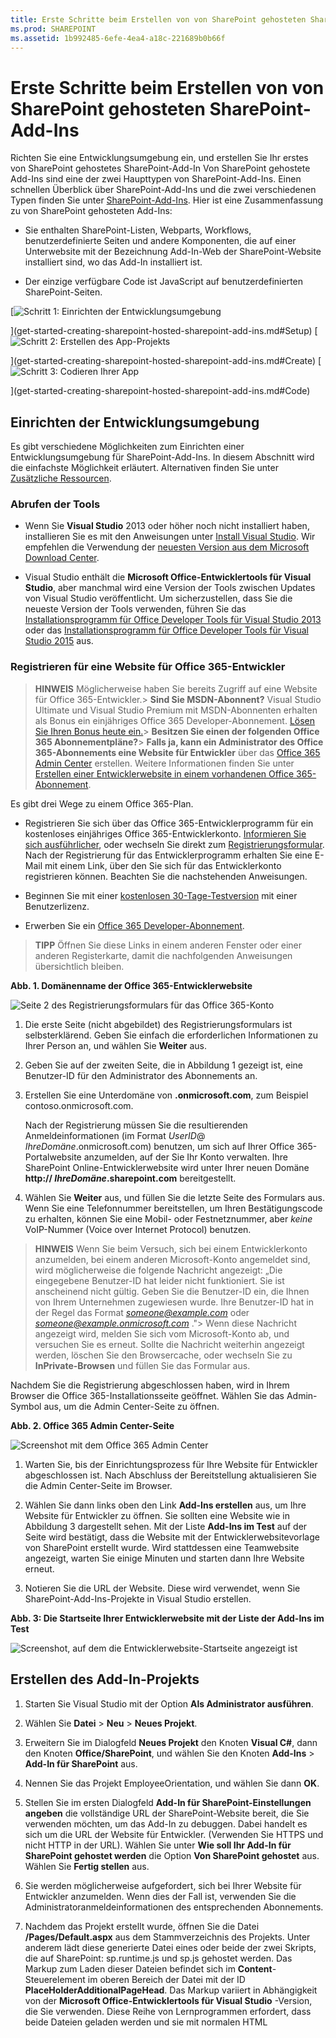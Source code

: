 ```yaml
---
title: Erste Schritte beim Erstellen von von SharePoint gehosteten SharePoint-Add-Ins
ms.prod: SHAREPOINT
ms.assetid: 1b992485-6efe-4ea4-a18c-221689b0b66f
---
```



# Erste Schritte beim Erstellen von von SharePoint gehosteten SharePoint-Add-Ins
Richten Sie eine Entwicklungsumgebung ein, und erstellen Sie Ihr erstes von SharePoint gehostetes SharePoint-Add-In
Von SharePoint gehostete Add-Ins sind eine der zwei Haupttypen von SharePoint-Add-Ins. Einen schnellen Überblick über SharePoint-Add-Ins und die zwei verschiedenen Typen finden Sie unter  [SharePoint-Add-Ins](sharepoint-add-ins.md). Hier ist eine Zusammenfassung zu von SharePoint gehosteten Add-Ins:





- Sie enthalten SharePoint-Listen, Webparts, Workflows, benutzerdefinierte Seiten und andere Komponenten, die auf einer Unterwebsite mit der Bezeichnung Add-In-Web der SharePoint-Website installiert sind, wo das Add-In installiert ist.


- Der einzige verfügbare Code ist JavaScript auf benutzerdefinierten SharePoint-Seiten.



 [![Schritt 1: Einrichten der Entwicklungsumgebung](images/6d3bbe0a-399e-4747-9e1a-01d42954ce32.png)



](get-started-creating-sharepoint-hosted-sharepoint-add-ins.md#Setup) [![Schritt 2: Erstellen des App-Projekts](images/d69871f6-c503-463b-bf96-4b6d7306c313.png)



](get-started-creating-sharepoint-hosted-sharepoint-add-ins.md#Create) [![Schritt 3: Codieren Ihrer App](images/e5f8a9a2-e5fb-42d1-b19a-300178c626fb.png)



](get-started-creating-sharepoint-hosted-sharepoint-add-ins.md#Code)





## Einrichten der Entwicklungsumgebung
<a name="Setup"> </a>

Es gibt verschiedene Möglichkeiten zum Einrichten einer Entwicklungsumgebung für SharePoint-Add-Ins. In diesem Abschnitt wird die einfachste Möglichkeit erläutert. Alternativen finden Sie unter  [Zusätzliche Ressourcen](#bk_addresources).




### Abrufen der Tools


- Wenn Sie **Visual Studio** 2013 oder höher noch nicht installiert haben, installieren Sie es mit den Anweisungen unter [Install Visual Studio](http://msdn.microsoft.com/library/da049020-cfda-40d7-8ff4-7492772b620f.aspx). Wir empfehlen die Verwendung der  [neuesten Version aus dem Microsoft Download Center](https://www.visualstudio.com/downloads/download-visual-studio-vs).


- Visual Studio enthält die **Microsoft Office-Entwicklertools für Visual Studio**, aber manchmal wird eine Version der Tools zwischen Updates von Visual Studio veröffentlicht. Um sicherzustellen, dass Sie die neueste Version der Tools verwenden, führen Sie das [Installationsprogramm für Office Developer Tools für Visual Studio 2013](http://aka.ms/OfficeDevToolsForVS2013) oder das [Installationsprogramm für Office Developer Tools für Visual Studio 2015](http://aka.ms/OfficeDevToolsForVS2015) aus.



### Registrieren für eine Website für Office 365-Entwickler
<a name="o365_signup"> </a>


> **HINWEIS**
>  Möglicherweise haben Sie bereits Zugriff auf eine Website für Office 365-Entwickler.> **Sind Sie MSDN-Abonnent?** Visual Studio Ultimate und Visual Studio Premium mit MSDN-Abonnenten erhalten als Bonus ein einjähriges Office 365 Developer-Abonnement. [Lösen Sie Ihren Bonus heute ein.](https://login.live.com/login.srf?wa=wsignin1.0&amp;rpsnv=12&amp;ct=1402926170&amp;rver=6.0.5276.0&amp;wp=MCMBI&amp;wlcxt=msdn%24msdn%24msdn&amp;wreply=https%3a%2f%2fmsdn.microsoft.com%2fsubscriptions%2fmanage%2fdefault.aspx&amp;lc=1033&amp;id=254354&amp;mkt=de-DE)> **Besitzen Sie einen der folgenden Office 365 Abonnementpläne?**> **Falls ja, kann ein Administrator des Office 365-Abonnements eine Website für Entwickler** über das [Office 365 Admin Center](https://portal.microsoftonline.com/admin/default.aspx) erstellen. Weitere Informationen finden Sie unter [Erstellen einer Entwicklerwebsite in einem vorhandenen Office 365-Abonnement](create-a-developer-site-on-an-existing-office-365-subscription.md). 




Es gibt drei Wege zu einem Office 365-Plan.




- Registrieren Sie sich über das Office 365-Entwicklerprogramm für ein kostenloses einjähriges Office 365-Entwicklerkonto.  [Informieren Sie sich ausführlicher](http://dev.office.com/devprogram), oder wechseln Sie direkt zum  [Registrierungsformular](https://profile.microsoft.com/RegSysProfileCenter/wizardnp.aspx?wizid=14b845d0-938c-45af-b061-f798fbb4d170). Nach der Registrierung für das Entwicklerprogramm erhalten Sie eine E-Mail mit einem Link, über den Sie sich für das Entwicklerkonto registrieren können. Beachten Sie die nachstehenden Anweisungen.


- Beginnen Sie mit einer  [kostenlosen 30-Tage-Testversion](https://portal.microsoftonline.com/Signup/MainSignUp.aspx?OfferId=6881A1CB-F4EB-4db3-9F18-388898DAF510&amp;DL=DEVELOPERPACK) mit einer Benutzerlizenz.


- Erwerben Sie ein  [Office 365 Developer-Abonnement](https://portal.microsoftonline.com/Signup/MainSignUp.aspx?OfferId=C69E7747-2566-4897-8CBA-B998ED3BAB88&amp;DL=DEVELOPERPACK).



> **TIPP**
> Öffnen Sie diese Links in einem anderen Fenster oder einer anderen Registerkarte, damit die nachfolgenden Anweisungen übersichtlich bleiben. 





**Abb. 1. Domänenname der Office 365-Entwicklerwebsite**








![Seite 2 des Registrierungsformulars für das Office 365-Konto](images/ff384c69-56bf-4ceb-81c3-8b874e2407f0.png)












1. Die erste Seite (nicht abgebildet) des Registrierungsformulars ist selbsterklärend. Geben Sie einfach die erforderlichen Informationen zu Ihrer Person an, und wählen Sie **Weiter** aus.


2. Geben Sie auf der zweiten Seite, die in Abbildung 1 gezeigt ist, eine Benutzer-ID für den Administrator des Abonnements an.


3. Erstellen Sie eine Unterdomäne von **.onmicrosoft.com**, zum Beispiel contoso.onmicrosoft.com.

    Nach der Registrierung müssen Sie die resultierenden Anmeldeinformationen (im Format  _UserID_@ _IhreDomäne_.onmicrosoft.com) benutzen, um sich auf Ihrer Office 365-Portalwebsite anzumelden, auf der Sie Ihr Konto verwalten. Ihre SharePoint Online-Entwicklerwebsite wird unter Ihrer neuen Domäne **http:// _IhreDomäne_.sharepoint.com** bereitgestellt.


4. Wählen Sie **Weiter** aus, und füllen Sie die letzte Seite des Formulars aus. Wenn Sie eine Telefonnummer bereitstellen, um Ihren Bestätigungscode zu erhalten, können Sie eine Mobil- oder Festnetznummer, aber *keine*  VoIP-Nummer (Voice over Internet Protocol) benutzen.




> **HINWEIS**
> Wenn Sie beim Versuch, sich bei einem Entwicklerkonto anzumelden, bei einem anderen Microsoft-Konto angemeldet sind, wird möglicherweise die folgende Nachricht angezeigt: „Die eingegebene Benutzer-ID hat leider nicht funktioniert. Sie ist anscheinend nicht gültig. Geben Sie die Benutzer-ID ein, die Ihnen von Ihrem Unternehmen zugewiesen wurde. Ihre Benutzer-ID hat in der Regel das Format  *someone@example.com*  oder *someone@example.onmicrosoft.com*  ."> Wenn diese Nachricht angezeigt wird, melden Sie sich vom Microsoft-Konto ab, und versuchen Sie es erneut. Sollte die Nachricht weiterhin angezeigt werden, löschen Sie den Browsercache, oder wechseln Sie zu **InPrivate-Browsen** und füllen Sie das Formular aus.




Nachdem Sie die Registrierung abgeschlossen haben, wird in Ihrem Browser die Office 365-Installationsseite geöffnet. Wählen Sie das Admin-Symbol aus, um die Admin Center-Seite zu öffnen.




**Abb. 2. Office 365 Admin Center-Seite**








![Screenshot mit dem Office 365 Admin Center](images/SP15_Office365AdminInset_border.png)








1. Warten Sie, bis der Einrichtungsprozess für Ihre Website für Entwickler abgeschlossen ist. Nach Abschluss der Bereitstellung aktualisieren Sie die Admin Center-Seite im Browser.


2. Wählen Sie dann links oben den Link **Add-Ins erstellen** aus, um Ihre Website für Entwickler zu öffnen. Sie sollten eine Website wie in Abbildung 3 dargestellt sehen. Mit der Liste **Add-Ins im Test** auf der Seite wird bestätigt, dass die Website mit der Entwicklerwebsitevorlage von SharePoint erstellt wurde. Wird stattdessen eine Teamwebsite angezeigt, warten Sie einige Minuten und starten dann Ihre Website erneut.


3. Notieren Sie die URL der Website. Diese wird verwendet, wenn Sie SharePoint-Add-Ins-Projekte in Visual Studio erstellen.



**Abb. 3: Die Startseite Ihrer Entwicklerwebsite mit der Liste der Add-Ins im Test**








![Screenshot, auf dem die Entwicklerwebsite-Startseite angezeigt ist](images/SP15_DeveloperSiteHome_border.png)












## Erstellen des Add-In-Projekts
<a name="Create"> </a>


1. Starten Sie Visual Studio mit der Option **Als Administrator ausführen**.


2. Wählen Sie **Datei** > **Neu** > **Neues Projekt**.


3. Erweitern Sie im Dialogfeld **Neues Projekt** den Knoten **Visual C#**, dann den Knoten **Office/SharePoint**, und wählen Sie den Knoten **Add-Ins** > **Add-In für SharePoint** aus.


4. Nennen Sie das Projekt EmployeeOrientation, und wählen Sie dann **OK**.


5. Stellen Sie im ersten Dialogfeld **Add-In für SharePoint-Einstellungen angeben** die vollständige URL der SharePoint-Website bereit, die Sie verwenden möchten, um das Add-In zu debuggen. Dabei handelt es sich um die URL der Website für Entwickler. (Verwenden Sie HTTPS und nicht HTTP in der URL). Wählen Sie unter **Wie soll Ihr Add-In für SharePoint gehostet werden** die Option **Von SharePoint gehostet** aus. Wählen Sie **Fertig stellen** aus.


6. Sie werden möglicherweise aufgefordert, sich bei Ihrer Website für Entwickler anzumelden. Wenn dies der Fall ist, verwenden Sie die Administratoranmeldeinformationen des entsprechenden Abonnements.


7. Nachdem das Projekt erstellt wurde, öffnen Sie die Datei **/Pages/Default.aspx** aus dem Stammverzeichnis des Projekts. Unter anderem lädt diese generierte Datei eines oder beide der zwei Skripts, die auf SharePoint: sp.runtime.js und sp.js gehostet werden. Das Markup zum Laden dieser Dateien befindet sich im **Content**-Steuerelement im oberen Bereich der Datei mit der ID **PlaceHolderAdditionalPageHead**. Das Markup variiert in Abhängigkeit von der **Microsoft Office-Entwicklertools für Visual Studio** -Version, die Sie verwenden. Diese Reihe von Lernprogrammen erfordert, dass beide Dateien geladen werden und sie mit normalen HTML **<script>**-Tags und nicht mit **<SharePoint:ScriptLink>**-Tags geladen werden. Stellen Sie sicher, dass die folgenden Zeilen im **PlaceHolderAdditionalPageHead**-Steuerelement  *über*  der Zeile `<meta name="WebPartPageExpansion" content="full" />` enthalten sind:

  ```

<script type="text/javascript" src="/_layouts/15/sp.runtime.js"></script>
<script type="text/javascript" src="/_layouts/15/sp.js"></script> 

  ```


    Durchsuchen Sie anschließend die Datei nach einem anderen Markup, das auch eine oder die andere dieser Dateien lädt, und entfernen Sie das redundante Markup. Speichern und schließen Sie die Datei.



## Codieren Ihres Add-Ins
<a name="Code"> </a>

Für das erste von SharePoint gehostete SharePoint-Add-In ist die klassische SharePoint-Erweiterung enthalten: eine benutzerdefinierte Liste und Listeninstanz.




1. Öffnen Sie im **Projektmappen-Explorer** die Datei „AppManifest.xml".


2. Fügen Sie beim Öffnen des Manifest-Designers ein Leerzeichen zwischen den Wörtern im Feld **Title** hinzu, sodass dortEmployee Orientation steht. (Ändern Sie das Feld **Name** *nicht*  .)


3. Speichern und schließen Sie die Datei.


4. Klicken Sie im **Projektmappen-Explorer** mit der rechten Maustaste auf das Projekt, und wählen Sie **Hinzufügen** > **Neuer Ordner** aus. Nennen Sie den OrdnerListen.


5. Klicken Sie mit der rechten Maustaste auf den neuen Ordner, und wählen Sie **Hinzufügen** > **Neues Element** aus. Das Dialogfeld **Neues Element hinzufügen** wird mit dem Knoten **Office/SharePoint** geöffnet.


6. Wählen Sie **Liste** aus. Geben Sie ihr den NamenNewEmployeeOrientation, und wählen Sie dann **Hinzufügen** aus.


7. Lassen Sie auf der Seite **Listeneinstellungen auswählen** im **Assistenten zum Anpassen von SharePoint** den Listenanzeigenamen auf dem Standardwert **NewEmployeeOrientation**, wählen Sie das Optionsfeld **Anpassbare Listenvorlage und Listeninstanz erstellen** und anschließend **Standard (benutzerdefinierte Liste)** in der Dropdownliste aus. Klicken Sie dann auf **Fertig stellen**.


8. Der Assistent erstellt eine **NewEmployeeOrientation**-Listenvorlage mit einer untergeordneten Listeninstanz mit der Bezeichnung **NewEmployeeOrientationInstance**. Möglicherweise wird ein Listen-Designer geöffnet. Dieser wird in einem späteren Schritt verwendet.


9. Erweitern Sie den Knoten **NewEmployeeOrientationInstance** im **Projektmappen-Explorer**, sofern dies noch nicht geschehen ist, damit Sie die Datei „elements.xml", die ein untergeordnetes Element der Liste  *Instanz*  ist, klar von der Datei „elements.xml" unterscheiden können, die ein untergeordnetes Element der Liste *Vorlage*  ist.

   **Listenknoten im Projektmappen-Explorer**



!\[Listenordner mit der untergeordneten Vorlage "NewEmployeeOrientation", die wiederum über drei untergeordnete Elemente verfügt: eine NewEmployeeOrientationInstance, die Datei "elements.xml" und die Datei "schema.xml". Die Instanz selbst ist ein untergeordnetes Element mit dem Namen "elements.xml".](images/10e5d116-d24b-4a44-bfff-cfbf2f971b1e.PNG)





10. Öffnen Sie das untergeordnete Element „elements.xml" der Listenvorlage **NewEmployeeOrientation**.


11. Fügen Sie dem Attribut **DisplayName** (nicht dem Attribut **Name**) Leerzeichen hinzu, damit es besser aussieht: „New Employee Orientation".


12. Legen Sie das Attribut **Description** auf„Orientation information about new employees." fest.


13. Lassen Sie alle anderen Attribute auf dem Standardwert, speichern Sie die Datei und schließen Sie sie.


14. Wenn der Listen-Designer nicht geöffnet wurde, wählen Sie den Knoten **NewEmployeeOrientation** im **Projektmappen-Explorer** aus.


15. Öffnen Sie die Registerkarte **Liste** des Designers. Diese Registerkarte wird verwendet, um bestimmte Werte für die Liste *Instanz*  und nicht für die Liste *Vorlage*  festzulegen, aber sie enthält einige Standardwerte, die sie aus der Vorlage übernommen hat.


16. Ändern Sie die Werte auf dieser Registerkarte wie folgt:

  - **Titel**: Neue Mitarbeiter in Seattle


  - **Listen-URL**: Listen/NewEmployeesInSeattle


  - **Beschreibung**: Die neuen Mitarbeiter in Seattle.



    Lassen Sie die Kontrollkästchen auf ihrer Standardeinstellung, speichern Sie die Datei und schließen Sie den Designer.


17. Die Listeninstanz hat möglicherweise ihren alten Namen im **Projektmappen-Explorer** beibehalten. Wenn dies der Fall ist, öffnen Sie das Kontextmenü für **NewEmployeeOrientationInstance**, wählen **Umbenennen** aus und ändern den Namen inNewEmployeesInSeattle.


18. Öffnen Sie die Datei schema.xml.


19. Ersetzen Sie im Element **View**, dessen **BaseViewID**-Wert „0" ist, das vorhandene Element **ViewFields** durch das folgende Markup. (Verwenden Sie genau diese GUID für das **FieldRef**-Element mit dem Namen  `Title`.)

     *Zeilenumbrüche können an ungeraden Stellen in dieser automatisch generierten schema.xml-Datei vorkommen. Stellen Sie sicher, dass Sie die übereinstimmenden Start- und Endtags für das **ViewFields**-Element gefunden haben. Fügen Sie Zeilenumbrüche hinzu, um die Lesbarkeit zu verbessern.* 



  ```

<ViewFields>
  <FieldRef Name="Title" ID="{fa564e0f-0c70-4ab9-b863-0177e6ddd247}" DisplayName="Employee" />
 </ViewFields>
  ```

20. Ersetzen Sie dann in der Datei „schema.xml" im Element **View**, dessen **BaseViewID**-Wert „1" ist, das vorhandene Element **ViewFields** durch das folgende Markup. (Verwenden Sie genau diese GUID für das **FieldRef**-Element mit dem Namen  `LinkTitle`.)

  ```

<ViewFields>
  <FieldRef Name="LinkTitle" ID="{82642ec8-ef9b-478f-acf9-31f7d45fbc31}" DisplayName="Employee" />
</ViewFields>
  ```

21. Speichern und schließen Sie die Datei schema.xml.


22. Öffnen Sie die Datei „elements.xml", die ein untergeordnetes Element der Liste  *Instanz* **NewEmployeesInSeattle** ist (nicht die Datei „elements.xml", die ein untergeordnetes Element der Liste *Vorlage* **NewEmployeeOrientation**) ist.


23. Füllen Sie in dieser Datei die Liste mit einigen Ausgangsdaten. Hierzu fügen Sie folgendes **Data**-Elementmarkup als untergeordnetes Element des **ListInstance**-Elements hinzu. 

  ```

<Data>
  <Rows>
    <Row>
      <Field Name="Title">Tom Higginbotham</Field>
    </Row>
    <Row>
      <Field Name="Title">Satomi Hayakawa</Field>
    </Row>
    <Row>
      <Field Name="Title">Cassi Hicks</Field>
    </Row>
    <Row>
      <Field Name="Title">Lertchai Treetawatchaiwong</Field>
    </Row>
  </Rows>
</Data>
  ```

24. Speichern und schließen Sie die Datei.


25. Doppelklicken Sie im **Projektmappen-Explorer** auf **Feature1**, um den Feature-Designer zu öffnen. Legen Sie im Designer den **Titel** aufOrientierungskomponenten für neue Mitarbeiter und die **Beschreibung** aufListen und andere Komponenten, die zur Orientierung neuer Mitarbeiter im Unternehmen dienen fest. Speichern Sie die Datei, und schließen Sie den Designer.


26. Wenn **Feature1** im **Projektmappen-Explorer** nicht automatisch umbenannt wurde, öffnen Sie das zugehörige Kontextmenü, wählen **Umbenennen** aus und benennen die Option inNewEmployeeOrientationComponents um.


27. Öffnen Sie die Datei „Default.aspx".


28. Suchen Sie das ASP.NET **Content**-Element mit der ID **PlaceHolderPageTitleInTitleArea**. Ersetzen Sie die standardmäßige Zeichenfolge „Seitentitel" durch „Neue Mitarbeiter nach Standort".


29. Suchen Sie das ASP.NET **Content**-Element mit der ID **PlaceHolderMain**.  *Ersetzen*  Sie seinen Inhalt mit dem folgenden Markup. ` _spPageContextInfo` ist ein JavaScript-Objekt, das SharePoint automatisch auf der Seite enthält. Die entsprechende `webAbsoluteUrl`-Eigenschaft gibt die URL des Add-In-Web zurück.

  ```XML

<p><asp:HyperLink runat="server"
    NavigateUrl="JavaScript:window.location = _spPageContextInfo.webAbsoluteUrl + '/Lists/NewEmployeesInSeattle/AllItems.aspx';" 
    Text="New Employees in Seattle" /></p>

  ```


## Ausführen des Add-Ins und Testen der Liste
<a name="Code"> </a>






1. Verwenden Sie die F5-TASTE, um Ihr Add-In bereitzustellen und auszuführen. Visual Studio führt eine temporäre Installation des Add-Ins auf Ihrer SharePoint-Testwebsite durch und führt das Add-In sofort aus. (Weitere Informationen dazu, wie Endbenutzer ein installiertes SharePoint-Add-In ausführen, finden Sie unter  [Nächste Schritte](#Nextsteps).)


2. Wenn die Standardseite des Add-Ins geöffnet wird, wählen Sie den Link für **Neue Mitarbeiter in Seattle** aus, um die benutzerdefinierte Listeninstanz zu öffnen.

   **Standardseite und die Seite mit der Listenansicht**



!\[Die Standardseite des Add-Ins mit dem Titel "Neue Mitarbeiter nach Standort" wird angezeigt. Es gibt einen Link mit der Bezeichnung "Neue Mitarbeiter in Seattle". Ein Pfeil von diesem Link zeigt auf die Listenansichtsseite für die Liste. Diese hat den Titel "Neue Mitarbeiter in Seattle" und weist die folgende Liste auf.](images/9dc5cefe-083a-4807-bee6-473001f23db9.png)





3. Fügen Sie der Liste Elemente hinzu, und löschen Sie Elemente aus der Liste.


4. Schließen Sie zum Beenden der Debugsitzung das Browserfenster, oder beenden Sie das Debuggen in Visual Studio. Jedes Mal, wenn Sie F5 drücken, zieht Visual Studio die vorherige Version des Add-Ins zurück und installiert die neueste.


5. Da Sie mit diesem Add-In und dieser Visual Studio-Projektmappe in anderen Artikeln arbeiten werden, hat es sich bewährt, das Add-In ein letztes Mal zurückzuziehen, wenn Sie Ihre Arbeit daran für eine Weile abgeschlossen haben. Klicken Sie mit der rechten Maustaste auf das Projekt im **Projektmappen-Explorer**, und wählen Sie **Zurückziehen** aus.



## 
<a name="Nextsteps"> </a>

Bisher gibt es nur wenige Informationen zur Orientierung in der Liste. Wir werden in späteren Artikeln dieser Reihe einige Informationen hinzufügen. Legen wir aber zunächst eine kurze Pause bezüglich der Codierung ein, um etwas über die Bereitstellung von SharePoint-Add-Ins in  [Bereitstellung und Installation eines von SharePoint gehosteten Add-Ins für SharePoint](deploy-and-install-a-sharepoint-hosted-sharepoint-add-in.md) zu erfahren.




